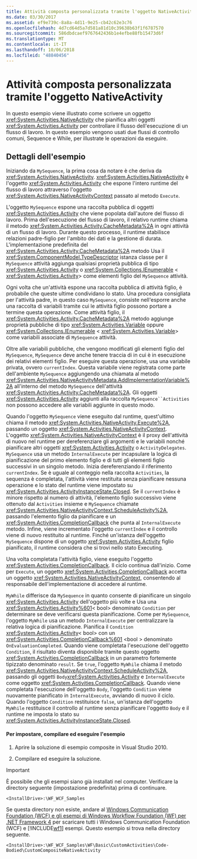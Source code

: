 ```yaml
---
title: Attività composta personalizzata tramite l'oggetto NativeActivity
ms.date: 03/30/2017
ms.assetid: ef9e739c-8a8a-4d11-9e25-cb42c62e3c76
ms.openlocfilehash: 4d7cd64d5a7d581a81d10c39638b63f1f6787570
ms.sourcegitcommit: 586dbdcaef9767642436b1e4efbe88fb15473d6f
ms.translationtype: MT
ms.contentlocale: it-IT
ms.lasthandoff: 10/06/2018
ms.locfileid: "48840456"
---
```

# <a name="custom-composite-using-native-activity"></a>Attività composta personalizzata tramite l'oggetto NativeActivity
In questo esempio viene illustrato come scrivere un oggetto <xref:System.Activities.NativeActivity> che pianifica altri oggetti <xref:System.Activities.Activity> per controllare il flusso dell'esecuzione di un flusso di lavoro. In questo esempio vengono usati due flussi di controllo comuni, Sequence e While, per illustrate le operazioni da eseguire.

## <a name="sample-details"></a>Dettagli dell'esempio
 Iniziando da `MySequence`, la prima cosa da notare è che deriva da <xref:System.Activities.NativeActivity>. <xref:System.Activities.NativeActivity> è l'oggetto <xref:System.Activities.Activity> che espone l'intero runtime del flusso di lavoro attraverso l'oggetto <xref:System.Activities.NativeActivityContext> passato al metodo `Execute`.

 L'oggetto `MySequence` espone una raccolta pubblica di oggetti <xref:System.Activities.Activity> che viene popolata dall'autore del flusso di lavoro. Prima dell'esecuzione del flusso di lavoro, il relativo runtime chiama il metodo <xref:System.Activities.Activity.CacheMetadata%2A> in ogni attività di un flusso di lavoro. Durante questo processo, il runtime stabilisce relazioni padre-figlio per l'ambito dei dati e la gestione di durata. L'implementazione predefinita del <xref:System.Activities.Activity.CacheMetadata%2A> metodo Usa il <xref:System.ComponentModel.TypeDescriptor> istanza classe per il `MySequence` attività aggiunga qualsiasi proprietà pubblica di tipo <xref:System.Activities.Activity> o <xref:System.Collections.IEnumerable> \< <xref:System.Activities.Activity>> come elementi figlio del `MySequence` attività.

 Ogni volta che un'attività espone una raccolta pubblica di attività figlio, è probabile che queste ultime condividano lo stato. Una procedura consigliata per l'attività padre, in questo caso `MySequence`, consiste nell'esporre anche una raccolta di variabili tramite cui le attività figlio possono portare a termine questa operazione. Come attività figlio, il <xref:System.Activities.Activity.CacheMetadata%2A> metodo aggiunge proprietà pubbliche di tipo <xref:System.Activities.Variable> oppure <xref:System.Collections.IEnumerable> \< <xref:System.Activities.Variable>> come variabili associate di `MySequence` attività.

 Oltre alle variabili pubbliche, che vengono modificati gli elementi figlio del `MySequence`, `MySequence` deve anche tenere traccia di in cui è in esecuzione dei relativi elementi figlio. Per eseguire questa operazione, usa una variabile privata, ovvero `currentIndex`. Questa variabile viene registrata come parte dell'ambiente `MySequence` aggiungendo una chiamata al metodo <xref:System.Activities.NativeActivityMetadata.AddImplementationVariable%2A> all'interno del metodo `MySequence` dell'attività <xref:System.Activities.Activity.CacheMetadata%2A>. Gli oggetti <xref:System.Activities.Activity> aggiunti alla raccolta `MySequence``Activities` non possono accedere alle variabili aggiunte in questo modo.

 Quando l'oggetto `MySequence` viene eseguito dal runtime, quest'ultimo chiama il metodo <xref:System.Activities.NativeActivity.Execute%2A>, passando un oggetto <xref:System.Activities.NativeActivityContext>. L'oggetto <xref:System.Activities.NativeActivityContext> è il proxy dell'attività di nuovo nel runtime per dereferenziare gli argomenti e le variabili nonché pianificare altri oggetti <xref:System.Activities.Activity> o `ActivityDelegates`. `MySequence` usa un metodo `InternalExecute` per incapsulare la logica di pianificazione del primo elemento figlio e di tutti gli elementi figlio successivi in un singolo metodo. Inizia dereferenziando il riferimento `currentIndex`. Se è uguale al conteggio nella raccolta `Activities`, la sequenza è completata, l'attività viene restituita senza pianificare nessuna operazione e lo stato del runtime viene impostato su <xref:System.Activities.ActivityInstanceState.Closed>. Se il `currentIndex` è minore rispetto al numero di attività, l'elemento figlio successivo viene ottenuto dal `Activities` insieme e `MySequence` chiamate <xref:System.Activities.NativeActivityContext.ScheduleActivity%2A>, passando l'elemento figlio da pianificare e un <xref:System.Activities.CompletionCallback> che punta al `InternalExecute` metodo. Infine, viene incrementato l'oggetto `currentIndex` e il controllo viene di nuovo restituito al runtime. Finché un'istanza dell'oggetto `MySequence` dispone di un oggetto <xref:System.Activities.Activity> figlio pianificato, il runtime considera che si trovi nello stato Executing.

 Una volta completata l'attività figlio, viene eseguito l'oggetto <xref:System.Activities.CompletionCallback>. Il ciclo continua dall'inizio. Come per `Execute`, un oggetto <xref:System.Activities.CompletionCallback> accetta un oggetto <xref:System.Activities.NativeActivityContext>, consentendo al responsabile dell'implementazione di accedere al runtime.

 `MyWhile` differisce da `MySequence` in quanto consente di pianificare un singolo <xref:System.Activities.Activity> dell'oggetto più volte e Usa una <xref:System.Activities.Activity%601>< bool\> denominato `Condition` per determinare se deve verificarsi questa pianificazione. Come per `MySequence`, l'oggetto `MyWhile` usa un metodo `InternalExecute` per centralizzare la relativa logica di pianificazione. Pianifica il `Condition` <xref:System.Activities.Activity>< bool\> con un <xref:System.Activities.CompletionCallback%601> \<bool > denominato `OnEvaluationCompleted`. Quando viene completata l'esecuzione dell'oggetto `Condition`, il risultato diventa disponibile tramite questo oggetto <xref:System.Activities.CompletionCallback> in un parametro fortemente tipizzato denominato `result`. Se `true`, l'oggetto `MyWhile` chiama il metodo <xref:System.Activities.NativeActivityContext.ScheduleActivity%2A>, passando gli oggetti `Body`<xref:System.Activities.Activity> e `InternalExecute` come oggetto <xref:System.Activities.CompletionCallback>. Quando viene completata l'esecuzione dell'oggetto `Body`, l'oggetto `Condition` viene nuovamente pianificato in `InternalExecute`, avviando di nuovo il ciclo. Quando l'oggetto `Condition` restituisce `false`, un'istanza dell'oggetto `MyWhile` restituisce il controllo al runtime senza pianificare l'oggetto `Body` e il runtime ne imposta lo stato su <xref:System.Activities.ActivityInstanceState.Closed>.

#### <a name="to-set-up-build-and-run-the-sample"></a>Per impostare, compilare ed eseguire l'esempio

1.  Aprire la soluzione di esempio composite in Visual Studio 2010.

2.  Compilare ed eseguire la soluzione.

> [!IMPORTANT]
>  È possibile che gli esempi siano già installati nel computer. Verificare la directory seguente (impostazione predefinita) prima di continuare.  
>   
>  `<InstallDrive>:\WF_WCF_Samples`  
>   
>  Se questa directory non esiste, andare al [Windows Communication Foundation (WCF) e gli esempi di Windows Workflow Foundation (WF) per .NET Framework 4](https://go.microsoft.com/fwlink/?LinkId=150780) per scaricare tutti i Windows Communication Foundation (WCF) e [!INCLUDE[wf1](../../../../includes/wf1-md.md)] esempi. Questo esempio si trova nella directory seguente.  
>   
>  `<InstallDrive>:\WF_WCF_Samples\WF\Basic\CustomActivities\Code-Bodied\CustomCompositeNativeActivity`